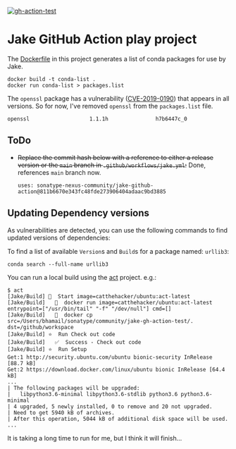 <!--![gh-action-test](https://github.com/bhamail/jake-gh-action-test/workflows/Jake/badge.svg)-->
<a href="https://github.com/bhamail/jake-gh-action-test/actions?query=workflow%3AJake"><img src="https://github.com/bhamail/jake-gh-action-test/workflows/Jake/badge.svg" alt="gh-action-test"></img></a>

Jake GitHub Action play project
===========================

The [Dockerfile](Dockerfile) in this project generates a list of conda packages for use by Jake.
```
docker build -t conda-list .
docker run conda-list > packages.list
```

The `openssl` package has a vulnerability ([CVE-2019-0190](https://ossindex.sonatype.org/vuln/d3c31c2b-1117-49a6-990e-e8b16d530582?component-type=conda&component-name=openssl&utm_source=jake&utm_medium=integration&utm_content=))
that appears in all versions. So for now, I've removed `openssl` from the `packages.list` file.
```
openssl                   1.1.1h               h7b6447c_0  
```

ToDo
----
* ~~Replace the commit hash below with a reference to either a release version or the `main` branch
in `.github/workflows/jake.yml`:~~ Done, references `main` branch now.

    ```
    uses: sonatype-nexus-community/jake-github-action@811b6670e343fc48fde273906404adaac9bd3885
    ```

Updating Dependency versions
----------------------------
As vulnerabilities are detected, you can use the following commands to find updated versions of dependencies:

To find a list of available `Version`s and `Build`s for a package named: `urllib3`:
```
conda search --full-name urllib3
```

You can run a local build using the [act](https://github.com/nektos/act) project. e.g.:
```shell
$ act
[Jake/Build] 🚀  Start image=catthehacker/ubuntu:act-latest
[Jake/Build]   🐳  docker run image=catthehacker/ubuntu:act-latest entrypoint=["/usr/bin/tail" "-f" "/dev/null"] cmd=[]
[Jake/Build]   🐳  docker cp src=/Users/bhamail/sonatype/community/jake-gh-action-test/. dst=/github/workspace
[Jake/Build] ⭐  Run Check out code
[Jake/Build]   ✅  Success - Check out code
[Jake/Build] ⭐  Run Setup
Get:1 http://security.ubuntu.com/ubuntu bionic-security InRelease [88.7 kB]
Get:2 https://download.docker.com/linux/ubuntu bionic InRelease [64.4 kB]      
...
| The following packages will be upgraded:
|   libpython3.6-minimal libpython3.6-stdlib python3.6 python3.6-minimal
| 4 upgraded, 5 newly installed, 0 to remove and 20 not upgraded.
| Need to get 5940 kB of archives.
| After this operation, 5044 kB of additional disk space will be used.
...
```

It is taking a long time to run for me, but I think it will finish...
